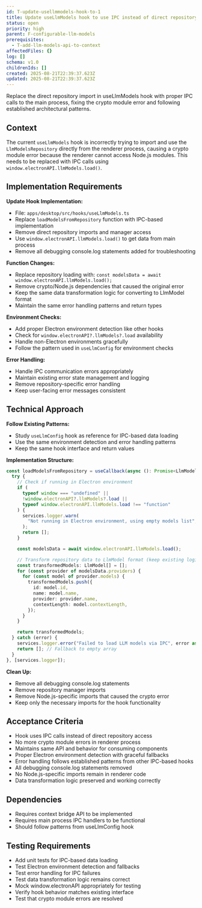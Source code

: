 ```yaml
---
id: T-update-usellmmodels-hook-to-1
title: Update useLlmModels hook to use IPC instead of direct repository access
status: open
priority: high
parent: F-configurable-llm-models
prerequisites:
  - T-add-llm-models-api-to-context
affectedFiles: {}
log: []
schema: v1.0
childrenIds: []
created: 2025-08-21T22:39:37.623Z
updated: 2025-08-21T22:39:37.623Z
---
```


Replace the direct repository import in useLlmModels hook with proper IPC calls to the main process, fixing the crypto module error and following established architectural patterns.

## Context

The current `useLlmModels` hook is incorrectly trying to import and use the `LlmModelsRepository` directly from the renderer process, causing a crypto module error because the renderer cannot access Node.js modules. This needs to be replaced with IPC calls using `window.electronAPI.llmModels.load()`.

## Implementation Requirements

**Update Hook Implementation:**

- File: `apps/desktop/src/hooks/useLlmModels.ts`
- Replace `loadModelsFromRepository` function with IPC-based implementation
- Remove direct repository imports and manager access
- Use `window.electronAPI.llmModels.load()` to get data from main process
- Remove all debugging console.log statements added for troubleshooting

**Function Changes:**

- Replace repository loading with: `const modelsData = await window.electronAPI.llmModels.load();`
- Remove crypto/Node.js dependencies that caused the original error
- Keep the same data transformation logic for converting to LlmModel format
- Maintain the same error handling patterns and return types

**Environment Checks:**

- Add proper Electron environment detection like other hooks
- Check for `window.electronAPI?.llmModels?.load` availability
- Handle non-Electron environments gracefully
- Follow the pattern used in `useLlmConfig` for environment checks

**Error Handling:**

- Handle IPC communication errors appropriately
- Maintain existing error state management and logging
- Remove repository-specific error handling
- Keep user-facing error messages consistent

## Technical Approach

**Follow Existing Patterns:**

- Study `useLlmConfig` hook as reference for IPC-based data loading
- Use the same environment detection and error handling patterns
- Keep the same hook interface and return values

**Implementation Structure:**

```typescript
const loadModelsFromRepository = useCallback(async (): Promise<LlmModel[]> => {
  try {
    // Check if running in Electron environment
    if (
      typeof window === "undefined" ||
      !window.electronAPI?.llmModels?.load ||
      typeof window.electronAPI.llmModels.load !== "function"
    ) {
      services.logger.warn(
        "Not running in Electron environment, using empty models list",
      );
      return [];
    }

    const modelsData = await window.electronAPI.llmModels.load();

    // Transform repository data to LlmModel format (keep existing logic)
    const transformedModels: LlmModel[] = [];
    for (const provider of modelsData.providers) {
      for (const model of provider.models) {
        transformedModels.push({
          id: model.id,
          name: model.name,
          provider: provider.name,
          contextLength: model.contextLength,
        });
      }
    }

    return transformedModels;
  } catch (error) {
    services.logger.error("Failed to load LLM models via IPC", error as Error);
    return []; // Fallback to empty array
  }
}, [services.logger]);
```

**Clean Up:**

- Remove all debugging console.log statements
- Remove repository manager imports
- Remove Node.js-specific imports that caused the crypto error
- Keep only the necessary imports for the hook functionality

## Acceptance Criteria

- Hook uses IPC calls instead of direct repository access
- No more crypto module errors in renderer process
- Maintains same API and behavior for consuming components
- Proper Electron environment detection with graceful fallbacks
- Error handling follows established patterns from other IPC-based hooks
- All debugging console.log statements removed
- No Node.js-specific imports remain in renderer code
- Data transformation logic preserved and working correctly

## Dependencies

- Requires context bridge API to be implemented
- Requires main process IPC handlers to be functional
- Should follow patterns from useLlmConfig hook

## Testing Requirements

- Add unit tests for IPC-based data loading
- Test Electron environment detection and fallbacks
- Test error handling for IPC failures
- Test data transformation logic remains correct
- Mock window.electronAPI appropriately for testing
- Verify hook behavior matches existing interface
- Test that crypto module errors are resolved
